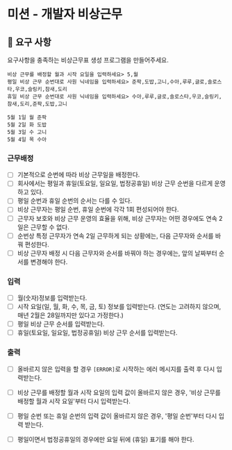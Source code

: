  # 미션 - 개발자 비상근무


## 🚀 요구 사항

요구사항을 충족하는 비상근무표 생성 프로그램을 만들어주세요.
```
비상 근무를 배정할 월과 시작 요일을 입력하세요> 5,월
평일 비상 근무 순번대로 사원 닉네임을 입력하세요> 준팍,도밥,고니,수아,루루,글로,솔로스타,우코,슬링키,참새,도리
휴일 비상 근무 순번대로 사원 닉네임을 입력하세요> 수아,루루,글로,솔로스타,우코,슬링키,참새,도리,준팍,도밥,고니

5월 1일 월 준팍
5월 2일 화 도밥
5월 3일 수 고니
5월 4일 목 수아
```

### 근무배정
- [ ] 기본적으로 순번에 따라 비상 근무일을 배정한다.
- [ ] 회사에서는 평일과 휴일(토요일, 일요일, 법정공휴일) 비상 근무 순번을 다르게 운영하고 있다.
- [ ] 평일 순번과 휴일 순번의 순서는 다를 수 있다.
- [ ] 비상 근무자는 평일 순번, 휴일 순번에 각각 1회 편성되어야 한다.
- [ ] 근무자 보호와 비상 근무 운영의 효율을 위해, 비상 근무자는 어떤 경우에도 연속 2일은 근무할 수 없다.   
- [ ] 순번상 특정 근무자가 연속 2일 근무하게 되는 상황에는, 다음 근무자와 순서를 바꿔 편성한다.     
- [ ] 비상 근무자 배정 시 다음 근무자와 순서를 바꿔야 하는 경우에는, 앞의 날짜부터 순서를 변경해야 한다.    

### 입력
- [ ] 월(숫자)정보를 입력받는다.
- [ ] 시작 요일(일, 월, 화, 수, 목, 금, 토) 정보를 입력받는다. (연도는 고려하지 않으며, 매년 2월은 28일까지만 있다고 가정한다.)
- [ ] 평일 비상 근무 순서를 입력받는다.
- [ ] 휴일(토요일, 일요일, 법정공휴일) 비상 근무 순서를 입력받는다.

### 출력
- [ ] 올바르지 않은 입력을 할 경우 `[ERROR]`로 시작하는 에러 메시지를 출력 후 다시 입력받는다.
- [ ] 비상 근무를 배정할 월과 시작 요일의 입력 값이 올바르지 않은 경우, '비상 근무를 배정할 월과 시작 요일'부터 다시 입력받는다.
- [ ] 평일 순번 또는 휴일 순번의 입력 값이 올바르지 않은 경우, '평일 순번'부터 다시 입력 받는다.
- [ ] 평일이면서 법정공휴일의 경우에만 요일 뒤에 (휴일) 표기를 해야 한다.

